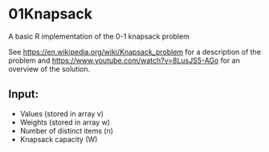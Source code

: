 # 01Knapsack
A basic R implementation of the 0-1 knapsack problem

See https://en.wikipedia.org/wiki/Knapsack_problem for a description of the problem and https://www.youtube.com/watch?v=8LusJS5-AGo for an overview of the solution.

## Input:
* Values (stored in array v)
* Weights (stored in array w)
* Number of distinct items (n)
* Knapsack capacity (W)
